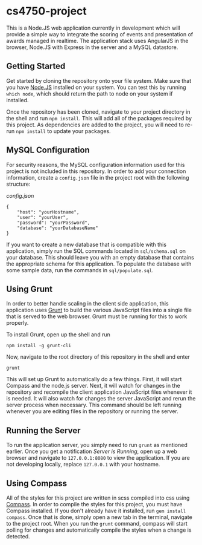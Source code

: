 cs4750-project
==============

This is a Node.JS web application currently in development which will provide a simple way to integrate the scoring of events and presentation of awards managed in realtime. The application stack uses AngularJS in the browser, Node.JS with Express in the server and a MySQL datastore.

Getting Started
--------------

Get started by cloning the repository onto your file system. Make sure that you have [Node.JS](http://nodejs.org/) installed on your system. You can test this by running `which node`, which should return the path to node on your system if installed.

Once the repository has been cloned, navigate to your project directory in the shell and run `npm install`. This will add all of the packages required by this project. As dependencies are added to the project, you will need to re-run `npm install` to update your packages.

MySQL Configuration
-------------

For security reasons, the MySQL configuration information used for this project is not included in this repository. In order to add your connection information, create a `config.json` file in the project root with the following structure:

*config.json*

```
{
	"host": "yourHostname",
	"user": "yourUser",
	"password": "yourPassword",
	"database": "yourDatabaseName"
}
```

If you want to create a new database that is compatible with this application, simply run the SQL commands located in `sql/schema.sql` on your database. This should leave you with an empty database that contains the appropriate schema for this application. To populate the database with some sample data, run the commands in `sql/populate.sql`.

Using Grunt
-----------

In order to better handle scaling in the client side application, this application uses [Grunt](http://gruntjs.com) to build the various JavaScript files into a single file that is served to the web browser. Grunt must be running for this to work properly.

To install Grunt, open up the shell and run

```
npm install -g grunt-cli
```

Now, navigate to the root directory of this repository in the shell and enter

```
grunt
```

This will set up Grunt to automatically do a few things. First, it will start Compass and the node.js server. Next, it will watch for changes in the repository and recompile the client application JavaScript files whenever it is needed. It will also watch for changes the server JavaScript and rerun the server process when necessary. This command should be left running whenever you are editing files in the repository or running the server.

Running the Server
------------

To run the application server, you simply need to run `grunt` as mentioned earlier. Once you get a notification *Server is Running*, open up a web browser and navigate to `127.0.0.1:8080` to view the application. If you are not developing locally, replace `127.0.0.1` with your hostname.

Using Compass
----------

All of the styles for this project are written in scss compiled into css using [Compass](http://compass-style.org/). In order to compile the styles for this project, you must have Compass installed. If you don't already have it installed, run `gem install compass`. Once that is done, simply open a new tab in the terminal, navigate to the project root. When you run the `grunt` command, compass will start polling for changes and automatically compile the styles when a change is detected.